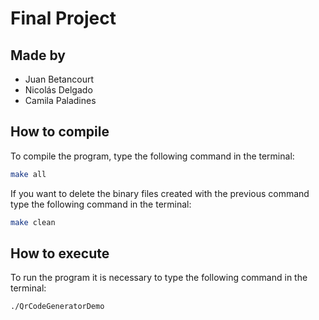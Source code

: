 # Final Project

## Made by

- Juan Betancourt
- Nicolás Delgado
- Camila Paladines

## How to compile
To compile the program, type the following command in the terminal:

```sh
make all
```

If you want to delete the binary files created with the previous command type the following command in the terminal:

```sh
make clean
```

## How to execute

To run the program it is necessary to type the following command in the terminal:

```sh
./QrCodeGeneratorDemo
```